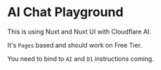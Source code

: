 # AI Chat Playground

This is using Nuxt and Nuxt UI with Cloudflare AI.

It's `Pages` based and should work on Free Tier.

You need to bind to `AI` and `D1` instructions coming.
